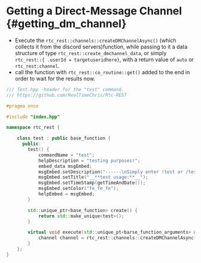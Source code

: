 Getting a Direct-Message Channel {#getting_dm_channel}
============
- Execute the `rtc_rest::channels::createDMChannelAsync()` (which collects it from the discord servers)function, while passing to it a data structure of type `rtc_rest::create_dmchannel_data`, or simply `rtc_rest::{ .userId = targetuseridhere}`, with a return value of `auto` or `rtc_rest:channel`.
- call the function with `rtc_rest::co_routine::get()` added to the end in order to wait for the results now.

```cpp
/// Test.hpp -header for the "test" command.
/// https://github.com/RealTimeChris/Rtc-REST

#pragma once

#include "index.hpp"

namespace rtc_rest {

	class test : public base_function {
	  public:
		test() {
			commandName = "test";
			helpDescription = "testing purposes!";
			embed_data msgEmbed;
			msgEmbed.setDescription("------\nSimply enter !test or /test!\n------");
			msgEmbed.setTitle("__**test usage:**__");
			msgEmbed.setTimeStamp(getTimeAndDate());
			msgEmbed.setColor("fe_fe_fe");
			helpEmbed = msgEmbed;
		}

		std::unique_ptr<base_function> create() {
			return std::make_unique<test>();
		}

		virtual void execute(std::unique_pt<barse_function_arguments> args) {
			channel channel = rtc_rest::channels::createDMChannelAsync({.userId = args.eventData.getAuthorId()}).get();
		}
	};
}
```
